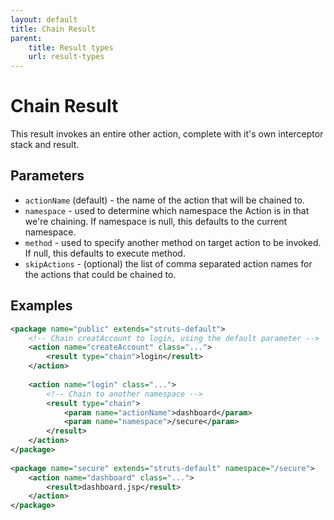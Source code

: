 ```yaml
---
layout: default
title: Chain Result
parent:
    title: Result types
    url: result-types
---
```


# Chain Result

This result invokes an entire other action, complete with it's own interceptor stack and result.

## Parameters

- `actionName` (default) - the name of the action that will be chained to.
- `namespace` - used to determine which namespace the Action is in that we're chaining. If namespace is null, this defaults to the current namespace.
- `method` - used to specify another method on target action to be invoked. If null, this defaults to execute method.
- `skipActions` - (optional) the list of comma separated action names for the actions that could be chained to.

## Examples

```xml
<package name="public" extends="struts-default">
    <!-- Chain creatAccount to login, using the default parameter -->
    <action name="createAccount" class="...">
        <result type="chain">login</result>
    </action>
 
    <action name="login" class="...">
        <!-- Chain to another namespace -->
        <result type="chain">
            <param name="actionName">dashboard</param>
            <param name="namespace">/secure</param>
        </result>
    </action>
</package>
 
<package name="secure" extends="struts-default" namespace="/secure">
    <action name="dashboard" class="...">
        <result>dashboard.jsp</result>
    </action>
</package>
```
